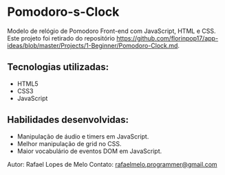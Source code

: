 # Pomodoro-s-Clock

Modelo de relógio de Pomodoro Front-end com JavaScript, HTML e CSS. Este projeto foi retirado do repositório https://github.com/florinpop17/app-ideas/blob/master/Projects/1-Beginner/Pomodoro-Clock.md.

## Tecnologias utilizadas:
- HTML5
- CSS3
- JavaScript

## Habilidades desenvolvidas: 
- Manipulação de áudio e timers em JavaScript.
- Melhor manipulação de grid no CSS.
- Maior vocabulário de eventos DOM em JavaScript. 

Autor: Rafael Lopes de Melo
Contato: rafaelmelo.programmer@gmail.com
